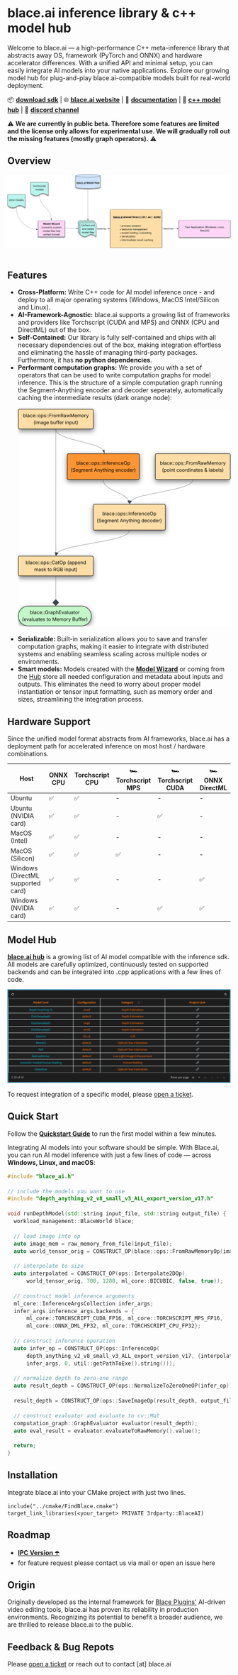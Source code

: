 # blace.ai inference library & c++ model hub  

Welcome to blace.ai — a high-performance C++ meta-inference library that abstracts away OS, framework (PyTorch and ONNX) and hardware accelerator differences. With a unified API and minimal setup, you can easily integrate AI models into your native applications. Explore our growing model hub for plug-and-play blace.ai-compatible models built for real-world deployment.

📦 [**download sdk**](https://github.com/blace-ai/blace-ai/releases) | 🌐 [**blace.ai website**](https://blace.ai) | 📖 [**documentation**](https://blace-ai.github.io/blace-ai/) | 🧠 [**c++ model hub**](https://www.blace.ai/hub/) | 💬 [**discord channel**](https://discord.com/channels/1202176342603616277/1318605344586338404)

⚠️ **We are currently in public beta. Therefore some features are limited and the license
only allows for experimental use. We will gradually roll out the missing features 
(mostly graph operators).** ⚠️

## Overview
![Screenshot](img/overview.svg) <br/><br/>
## Features
-  **Cross-Platform:** Write C++ code for AI model inference once - and deploy to 
  all major operating systems (Windows, MacOS Intel/Silicon and Linux).  
- **AI-Framework-Agnostic:** blace.ai supports a growing list of frameworks and providers like Torchscript (CUDA and MPS) and ONNX (CPU and DirectML) out of the box. 
- **Self-Contained:** Our library is fully self-contained and ships with all necessary dependencies out of the box,
  making integration effortless and eliminating the hassle of managing third-party packages. Furthermore, it has **no python dependencies**.
- **Performant computation graphs:** We provide you with a set of operators that can be used to write 
  computation graphs for model inference. This is the structure of a simple computation graph running the Segment-Anything encoder and decoder seperately, automatically caching the intermediate results (dark orange node): <br/><br/>
  ![Screenshot](img/dag_example.svg) <br/><br/>
- **Serializable:** Built-in serialization allows you to save and transfer
  computation graphs, making it easier to integrate with distributed systems and enabling seamless scaling across multiple nodes or environments.
- **Smart models:** Models created with the [**Model Wizard**](https://blace-ai.github.io/blace-ai/md_model_wizard_creation.html) or 
  coming from the [Hub](https://www.blace.ai/hub/) store all needed configuration and 
  metadata about inputs and outputs. This eliminates the need to worry about proper model instantiation or tensor input formatting, such as memory order and sizes, streamlining the integration process.

## Hardware Support
Since the unified model format abstracts from AI frameworks, blace.ai has a deployment path for accelerated inference on most host / hardware combinations.

| Host                              | ONNX CPU | Torchscript CPU | 🏎️ Torchscript MPS | 🏎️ Torchscript CUDA | 🏎️ ONNX DirectML |
|-----------------------------------|----------|-----------------|---------------------|----------------------|-------------------| 
| Ubuntu                            | ✅        | ✅               | -                   | -                    | -                 |
| Ubuntu (NVIDIA card)              | ✅      | ✅               | -                  | ✅                    | -                 |
| MacOS (Intel)                     | ✅      | ✅               | -                  | -                    | -                |
| MacOS (Silicon)                   | ✅      | ✅               | ✅                   | -                    | -                |
| Windows (DirectML supported card) | ✅      | ✅               | -                  | -                    | ✅                 |
| Windows (NVIDIA card)             | ✅      | ✅               | -                  | ✅                    | ✅                 |

## Model Hub
[**blace.ai hub**](https://www.blace.ai/hub/) is a growing list of AI model compatible with the inference sdk. All models are carefully optimized, continuously tested on supported backends and can be integrated into .cpp applications with a few lines of code.

![Screenshot](img/hub.png)

To request integration of a specific model, please [open a ticket](https://github.com/blace-ai/blace-ai/issues/new). 

## Quick Start  

Follow the [**Quickstart Guide**](https://blace-ai.github.io/blace-ai/md_quickstart.html#quickstart_demo) to run the first model within a few minutes.

Integrating AI models into your software should be simple. With Blace.ai, you can run AI model inference with just a few lines of code — across **Windows, Linux, and macOS**:  

```cpp
#include "blace_ai.h"

// include the models you want to use
#include "depth_anything_v2_v8_small_v3_ALL_export_version_v17.h"

void runDepthModel(std::string input_file, std::string output_file) {
  workload_management::BlaceWorld blace;

  // load image into op
  auto image_mem = raw_memory_from_file(input_file);
  auto world_tensor_orig = CONSTRUCT_OP(blace::ops::FromRawMemoryOp(image_mem));

  // interpolate to size
  auto interpolated = CONSTRUCT_OP(ops::Interpolate2DOp(
      world_tensor_orig, 700, 1288, ml_core::BICUBIC, false, true));

  // construct model inference arguments
  ml_core::InferenceArgsCollection infer_args;
  infer_args.inference_args.backends = {
      ml_core::TORCHSCRIPT_CUDA_FP16, ml_core::TORCHSCRIPT_MPS_FP16,
      ml_core::ONNX_DML_FP32, ml_core::TORCHSCRIPT_CPU_FP32};

  // construct inference operation
  auto infer_op = CONSTRUCT_OP(ops::InferenceOp(
      depth_anything_v2_v8_small_v3_ALL_export_version_v17, {interpolated},
      infer_args, 0, util::getPathToExe().string()));

  // normalize depth to zero-one range
  auto result_depth = CONSTRUCT_OP(ops::NormalizeToZeroOneOP(infer_op));

  result_depth = CONSTRUCT_OP(ops::SaveImageOp(result_depth, output_file));

  // construct evaluator and evaluate to cv::Mat
  computation_graph::GraphEvaluator evaluator(result_depth);
  auto eval_result = evaluator.evaluateToRawMemory().value();

  return;
}
```

## Installation  

Integrate blace.ai into your CMake project with just two lines.

```
include("../cmake/FindBlace.cmake")
target_link_libraries(<your_target> PRIVATE 3rdparty::BlaceAI)
```

## Roadmap 
- [**IPC Version ☂️**](https://blace-ai.github.io/blace-ai/md_ipc.html)
- for feature request please contact us via mail or open an issue here 

## Origin
Originally developed as the internal framework for [Blace Plugins'](https://blaceplugins.com/) AI-driven video editing tools, blace.ai has proven its reliability in production environments. Recognizing its potential to benefit a broader audience, we are thrilled to release blace.ai to the public.

## Feedback & Bug Repots
Please [open a ticket](https://github.com/blace-ai/blace-ai/issues/new) or reach out to contact [at] blace.ai  
